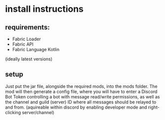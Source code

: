 # install instructions

## requirements:
- Fabric Loader
- Fabric API
- Fabric Language Kotlin

(ideally latest versions)

## setup
Just put the jar file, alongside the required mods, into the mods folder. The mod will then generate a config file, where you will have to enter a Discord Bot Token controlling a bot with message read/write permissions, as well as the channel and guild (server) ID where all messages should be relayed to and from. (aquireable within discord by enabling developer mode and right-clicking server/channel)